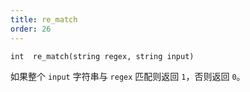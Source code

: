 ```yaml
---
title: re_match
order: 26
---
```

`int  re_match(string regex, string input)`

如果整个 `input` 字符串与 `regex` 匹配则返回 `1`，否则返回 `0`。
